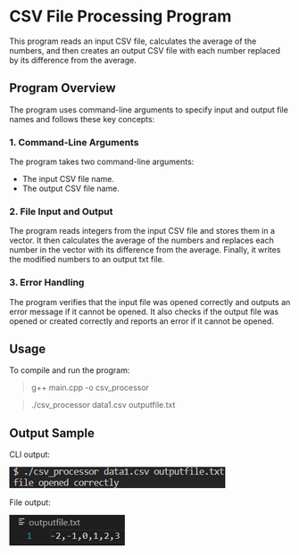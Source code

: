# CSV File Processing Program

This program reads an input CSV file, calculates the average of the numbers, and then creates an output CSV file with each number replaced by its difference from the average.

## Program Overview

The program uses command-line arguments to specify input and output file names and follows these key concepts:

### 1. Command-Line Arguments

The program takes two command-line arguments:
- The input CSV file name.
- The output CSV file name.

### 2. File Input and Output

The program reads integers from the input CSV file and stores them in a vector. It then calculates the average of the numbers and replaces each number in the vector with its difference from the average. Finally, it writes the modified numbers to an output txt file.

### 3. Error Handling

The program verifies that the input file was opened correctly and outputs an error message if it cannot be opened. It also checks if the output file was opened or created correctly and reports an error if it cannot be opened.

## Usage

To compile and run the program:

>	g++ main.cpp -o csv_processor

>	./csv_processor data1.csv outputfile.txt

## Output Sample
CLI output:

![alt text](lab-2.3-output.jpg)

File output:

![alt text](lab-2.3-file-output.jpg)